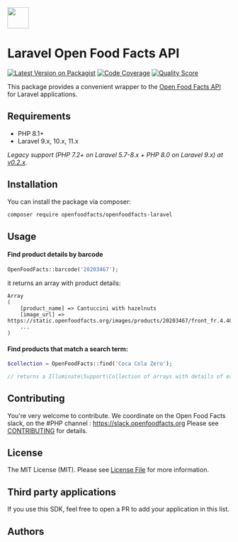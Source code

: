 <picture>
  <source media="(prefers-color-scheme: dark)" srcset="https://static.openfoodfacts.org/images/logos/off-logo-horizontal-dark.png?refresh_github_cache=1">
  <source media="(prefers-color-scheme: light)" srcset="https://static.openfoodfacts.org/images/logos/off-logo-horizontal-light.png?refresh_github_cache=1">
  <img height="48" src="https://static.openfoodfacts.org/images/logos/off-logo-horizontal-light.svg">
</picture>

# Laravel Open Food Facts API

[![Latest Version on Packagist](https://img.shields.io/packagist/v/openfoodfacts/openfoodfacts-laravel.svg?style=flat-square)](https://packagist.org/packages/openfoodfacts/openfoodfacts-laravel)
[![Code Coverage](https://scrutinizer-ci.com/g/openfoodfacts/openfoodfacts-laravel/badges/coverage.png?b=master)](https://scrutinizer-ci.com/g/openfoodfacts/openfoodfacts-laravel/?branch=master)
[![Quality Score](https://img.shields.io/scrutinizer/g/openfoodfacts/openfoodfacts-laravel.svg?style=flat-square)](https://scrutinizer-ci.com/g/openfoodfacts/openfoodfacts-laravel)

This package provides a convenient wrapper to the [Open Food Facts API](https://en.wiki.openfoodfacts.org/API) for Laravel applications.

## Requirements

- PHP 8.1+
- Laravel 9.x, 10.x, 11.x

*Legacy support (PHP 7.2+ on Laravel 5.7-8.x + PHP 8.0 on Laravel 9.x) at [v0.2.x](https://github.com/openfoodfacts/openfoodfacts-laravel/tree/v0.2.2).*

## Installation

You can install the package via composer:

```bash
composer require openfoodfacts/openfoodfacts-laravel
```

## Usage

#### Find product details by barcode
``` php
OpenFoodFacts::barcode('20203467');
```
it returns an array with product details:
```
Array
(
    [product_name] => Cantuccini with hazelnuts
    [image_url] => https://static.openfoodfacts.org/images/products/20203467/front_fr.4.400.jpg
    ...    
)    
```

#### Find products that match a search term:
``` php
$collection = OpenFoodFacts::find('Coca Cola Zero');

// returns a Illuminate\Support\Collection of arrays with details of each product found
```


## Contributing
You're very welcome to contribute. We coordinate on the Open Food Facts slack, on the #PHP channel : https://slack.openfoodfacts.org
Please see [CONTRIBUTING](CONTRIBUTING.md) for details.

## License

The MIT License (MIT). Please see [License File](LICENSE.md) for more information.

## Third party applications
If you use this SDK, feel free to open a PR to add your application in this list.

## Authors
